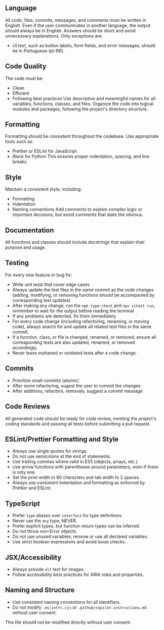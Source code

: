 ## Language
All code, files, commits, messages, and comments must be written in 
English. Even if the user communicates in another language, the output 
should always be in English. Answers should be short and avoid 
unnecessary explanations.
Only exceptions are:
- UI text, such as button labels, form fields, and error messages, should be in Portuguese (pt-BR).

## Code Quality
The code must be:
- Clean
- Efficient
- Following best practices
Use descriptive and meaningful names for all variables, functions, 
classes, and files. Organize the code into logical modules and packages, 
following the project's directory structure.

## Formatting
Formatting should be consistent throughout the codebase. Use appropriate 
tools such as:
- Prettier or ESLint for JavaScript
- Black for Python
This ensures proper indentation, spacing, and line breaks.

## Style
Maintain a consistent style, including:
- Formatting
- Indentation
- Naming conventions
Add comments to explain complex logic or important decisions, but avoid 
comments that state the obvious.

## Documentation
All functions and classes should include docstrings that explain their 
purpose and usage.

## Testing
For every new feature or bug fix:
- Write unit tests that cover edge cases
- Always update the test files in the same commit as the code changes (adding, modifying, or removing functions should be accompanied by corresponding test updates)
- After making any change, run the `npm type-check` and `npx vitest run`, remember to wait for the output before reading the terminal
- If any problems are detected, fix them immediately
- For every code change (including refactoring, renaming, or moving code), always search for and update all related test files in the same commit. 
- If a function, class, or file is changed, renamed, or removed, ensure all corresponding tests are also updated, renamed, or removed accordingly. 
- Never leave orphaned or outdated tests after a code change.

## Commits
- Prioritize small commits (atomic)
- After some refactoring, sugest the user to commit the changes
- After additions, refactors, removals, suggest a commit message

## Code Reviews
All generated code should be ready for code review, meeting the project's 
coding standards and passing all tests before submitting a pull request.

## ESLint/Prettier Formatting and Style
- Always use single quotes for strings.
- Do not use semicolons at the end of statements.
- Use trailing commas where valid in ES5 (objects, arrays, etc.).
- Use arrow functions with parentheses around parameters, even if there is only one.
- Set the print width to 80 characters and tab width to 2 spaces.
- Always use consistent indentation and formatting as enforced by Prettier and ESLint.

## TypeScript
- Prefer `type` aliases over `interface` for type definitions.
- Never use the `any` type, NEVER.
- Prefer explicit types, but function return types can be inferred.
- Do not throw non-Error objects.
- Do not use unused variables; remove or use all declared variables.
- Use strict boolean expressions and avoid loose checks.

## JSX/Accessibility
- Always provide `alt` text for images.
- Follow accessibility best practices for ARIA roles and properties.

## Naming and Structure
- Use consistent naming conventions for all identifiers.
- Do not modify `.eslintrc.cjs` or `.github/copilot-instructions.md` without user consent.

This file should not be modified directly without user consent.